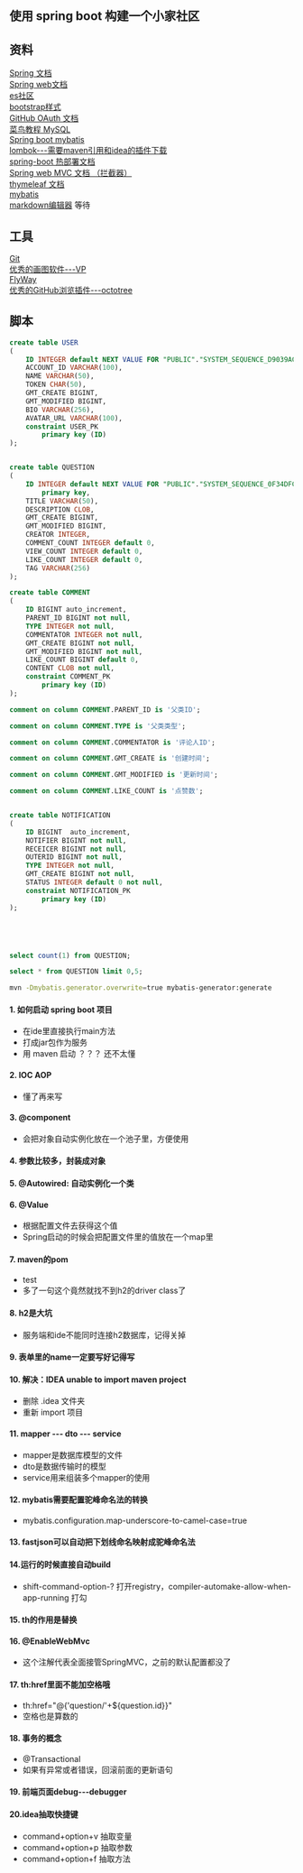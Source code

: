 ## 使用 spring boot 构建一个小家社区

## 资料
[Spring 文档](https://spring.io/guides)  
[Spring web文档](https://spring.io/guides/gs/serving-web-content/)  
[es社区](https://elasticsearch.cn/explore)  
[bootstrap样式](https://v3.bootcss.com/)  
[GitHub OAuth 文档](https://developer.github.com/apps/building-oauth-apps/)  
[菜鸟教程 MySQL](https://www.runoob.com/mysql/mysql-install.html)  
[Spring boot mybatis](https://docs.spring.io/spring-boot/docs/2.0.0.RC1/reference/htmlsingle/#boot-features-embedded-database-support)  
[lombok---需要maven引用和idea的插件下载](https://projectlombok.org/)  
[spring-boot 热部署文档](https://docs.spring.io/spring-boot/docs/2.0.0.RC1/reference/htmlsingle/#using-boot-devtools-restart)  
[Spring web MVC 文档 （拦截器）](https://docs.spring.io/spring/docs/5.0.3.RELEASE/spring-framework-reference/web.html#mvc-handlermapping-interceptor)  
[thymeleaf 文档](https://www.thymeleaf.org/doc/tutorials/3.0/usingthymeleaf.html#setting-attribute-values)  
[mybatis](http://mybatis.org/generator/quickstart.html)  
[markdown编辑器](https://pandao.github.io/editor.md/)
等待  

## 工具
[Git](https://git-scm.com/)  
[优秀的画图软件---VP](https://www.visual-paradigm.com/cn/)  
[FlyWay](https://flywaydb.org/getstarted/firststeps/maven)  
[优秀的GitHub浏览插件---octotree](https://www.octotree.io/)

## 脚本
```sql
create table USER
(
	ID INTEGER default NEXT VALUE FOR "PUBLIC"."SYSTEM_SEQUENCE_D9039AC6_F2AE_40AE_833A_60ABBF71CB4A" auto_increment,
	ACCOUNT_ID VARCHAR(100),
	NAME VARCHAR(50),
	TOKEN CHAR(50),
	GMT_CREATE BIGINT,
	GMT_MODIFIED BIGINT,
	BIO VARCHAR(256),
	AVATAR_URL VARCHAR(100),
	constraint USER_PK
		primary key (ID)
);


create table QUESTION
(
	ID INTEGER default NEXT VALUE FOR "PUBLIC"."SYSTEM_SEQUENCE_0F34DFC7_AE40_4073_9EC6_B7BB0A362EC5" auto_increment
		primary key,
	TITLE VARCHAR(50),
	DESCRIPTION CLOB,
	GMT_CREATE BIGINT,
	GMT_MODIFIED BIGINT,
	CREATOR INTEGER,
	COMMENT_COUNT INTEGER default 0,
	VIEW_COUNT INTEGER default 0,
	LIKE_COUNT INTEGER default 0,
	TAG VARCHAR(256)
);

create table COMMENT
(
	ID BIGINT auto_increment,
	PARENT_ID BIGINT not null,
	TYPE INTEGER not null,
	COMMENTATOR INTEGER not null,
	GMT_CREATE BIGINT not null,
	GMT_MODIFIED BIGINT not null,
	LIKE_COUNT BIGINT default 0,
	CONTENT CLOB not null,
	constraint COMMENT_PK
		primary key (ID)
);

comment on column COMMENT.PARENT_ID is '父类ID';

comment on column COMMENT.TYPE is '父类类型';

comment on column COMMENT.COMMENTATOR is '评论人ID';

comment on column COMMENT.GMT_CREATE is '创建时间';

comment on column COMMENT.GMT_MODIFIED is '更新时间';

comment on column COMMENT.LIKE_COUNT is '点赞数';


create table NOTIFICATION
(
	ID BIGINT  auto_increment,
	NOTIFIER BIGINT not null,
	RECEICER BIGINT not null,
	OUTERID BIGINT not null,
	TYPE INTEGER not null,
	GMT_CREATE BIGINT not null,
	STATUS INTEGER default 0 not null,
	constraint NOTIFICATION_PK
		primary key (ID)
);






```

```sql
select count(1) from QUESTION;

select * from QUESTION limit 0,5;
```

```bash
mvn -Dmybatis.generator.overwrite=true mybatis-generator:generate
```



#### 1. 如何启动 spring boot 项目
- 在ide里直接执行main方法
- 打成jar包作为服务
- 用 maven 启动 ？？？ 还不太懂 

#### 2. IOC AOP
- 懂了再来写

#### 3. @component
- 会把对象自动实例化放在一个池子里，方便使用

#### 4. 参数比较多，封装成对象

#### 5. @Autowired: 自动实例化一个类

#### 6. @Value
- 根据配置文件去获得这个值
- Spring启动的时候会把配置文件里的值放在一个map里

#### 7. maven的pom
- <scope>test</scope>
- 多了一句这个竟然就找不到h2的driver class了

#### 8. h2是大坑
- 服务端和ide不能同时连接h2数据库，记得关掉

#### 9. 表单里的name一定要写好记得写

#### 10. 解决：IDEA unable to import maven project
- 删除 .idea 文件夹
- 重新 import 项目

#### 11. mapper --- dto --- service
- mapper是数据库模型的文件
- dto是数据传输时的模型
- service用来组装多个mapper的使用

#### 12. mybatis需要配置驼峰命名法的转换
- mybatis.configuration.map-underscore-to-camel-case=true

#### 13. fastjson可以自动把下划线命名映射成驼峰命名法

#### 14.运行的时候直接自动build
- shift-command-option-? 打开registry，compiler-automake-allow-when-app-running 打勾

#### 15. th的作用是替换

#### 16. @EnableWebMvc
- 这个注解代表全面接管SpringMVC，之前的默认配置都没了

#### 17. th:href里面不能加空格哦
- th:href="@{'question/'+${question.id}}"
- 空格也是算数的

#### 18. 事务的概念
-  @Transactional
- 如果有异常或者错误，回滚前面的更新语句

#### 19. 前端页面debug---debugger

#### 20.idea抽取快捷键
- command+option+v 抽取变量
- command+option+p 抽取参数
- command+option+f 抽取方法